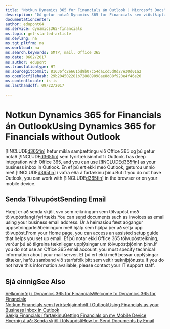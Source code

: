```yaml
---
title: "Notkun Dynamics 365 for Financials án Outlook | Microsoft Docs"
description: "Þú getur notað Dynamics 365 for Financials sem viðstkiptainnhólf þitt í Outlook því það er samþætt við Office 365. Þú getur líka unnið án Outlook í vafra eða á fartækinu þínu."
documentationcenter: 
author: edupont04
ms.service: dynamics365-financials
ms.topic: get-started-article
ms.devlang: na
ms.tgt_pltfrm: na
ms.workload: na
ms.search.keywords: SMTP, mail, Office 365
ms.date: 0602/2017
ms.author: edupont
ms.translationtype: HT
ms.sourcegitcommit: 81636fc2e661bd9b07c54da1cd5d0d27e30d01a2
ms.openlocfilehash: 29b204502281b728889098ae8d88f928e4f46e20
ms.contentlocale: is-is
ms.lasthandoff: 09/22/2017

---
```

# <a name="using-dynamics-365-for-financials-without-outlook"></a><span data-ttu-id="4f967-103">Notkun Dynamics 365 for Financials án Outlook</span><span class="sxs-lookup"><span data-stu-id="4f967-103">Using Dynamics 365 for Financials without Outlook</span></span>
[!INCLUDE[d365fin](includes/d365fin_md.md)]<span data-ttu-id="4f967-104"> hefur mikla samþættingu við Office 365 og þú getur notað [!INCLUDE[d365fin](includes/d365fin_md.md)] sem fyrirtækisinnhólf í Outlook.</span><span class="sxs-lookup"><span data-stu-id="4f967-104"> has deep integration with Office 365, and you can use [!INCLUDE[d365fin](includes/d365fin_md.md)] as your business inbox in Outlook.</span></span> <span data-ttu-id="4f967-105">En ef þú ert ekki með Outlook, geturðu unnið með [!INCLUDE[d365fin](includes/d365fin_md.md)] í vafra eða á fartækinu þínu.</span><span class="sxs-lookup"><span data-stu-id="4f967-105">But if you do not have Outlook, you can work with [!INCLUDE[d365fin](includes/d365fin_md.md)] in the browser or on your mobile device.</span></span>  

## <a name="sending-email"></a><span data-ttu-id="4f967-106">Senda Tölvupóst</span><span class="sxs-lookup"><span data-stu-id="4f967-106">Sending Email</span></span>
<span data-ttu-id="4f967-107">Hægt er að senda skjöl, svo sem reikningum sem tölvupóst með tölvupóstfangi fyrirtækis.</span><span class="sxs-lookup"><span data-stu-id="4f967-107">You can send documents such as invoices as email using your business email address.</span></span> <span data-ttu-id="4f967-108">Úr á heimasíðu fæst aðgangur uppsetningarleiðbeiningum með hjálp sem hjálpa þer að setja upp tölvupóst.</span><span class="sxs-lookup"><span data-stu-id="4f967-108">From your Home page, you can access an assisted setup guide that helps you set up email.</span></span> <span data-ttu-id="4f967-109">Ef þú notar ekki Office 365 tölvupóstreikning, verður þú að tilgreina tæknilegar upplýsingar um tölvupóstþjóninn þinn.</span><span class="sxs-lookup"><span data-stu-id="4f967-109">If you do not use an Office 365 email account, you must specify technical information about your mail server.</span></span> <span data-ttu-id="4f967-110">Ef þú ert ekki með þessar upplýsingar tiltækar, hafðu samband við starfsfólk þitt sem veitir tækniþjónustu.</span><span class="sxs-lookup"><span data-stu-id="4f967-110">If you do not have this information available, please contact your IT support staff.</span></span>  


## <a name="see-also"></a><span data-ttu-id="4f967-111">Sjá einnig</span><span class="sxs-lookup"><span data-stu-id="4f967-111">See Also</span></span>
[<span data-ttu-id="4f967-112">Velkomin(n) í Dynamics 365 for Financials</span><span class="sxs-lookup"><span data-stu-id="4f967-112">Welcome to Dynamics 365 for Financials</span></span>](index.md)  
[<span data-ttu-id="4f967-113">Notkun Financials sem fyrirtækjainnhólf í Outlook</span><span class="sxs-lookup"><span data-stu-id="4f967-113">Using Financials as your Business Inbox in Outlook</span></span>](madeira-outlook.md)  
[<span data-ttu-id="4f967-114">Sækja Financials í fartækinu</span><span class="sxs-lookup"><span data-stu-id="4f967-114">Getting Financials on my Mobile Device</span></span>](install-mobile-app.md)  
[<span data-ttu-id="4f967-115">Hvernig á að: Senda skjöl í tölvupósti</span><span class="sxs-lookup"><span data-stu-id="4f967-115">How to: Send Documents by Email</span></span>](ui-how-send-documents-email.md)

